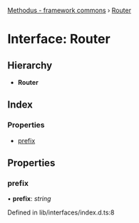 [Methodus - framework commons](../globals.md) › [Router](modules/framework/common/router.md)

# Interface: Router

## Hierarchy

* **Router**

## Index

### Properties

* [prefix](modules/framework/common/router.md#prefix)

## Properties

###  prefix

• **prefix**: *string*

Defined in lib/interfaces/index.d.ts:8
